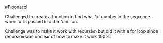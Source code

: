 #Fibonacci

Challenged to create a function to find what 'x' number in the sequence when 'x' is passed into the function.

Challenge was to make it work with recursion but did it with a for loop since recursion was unclear of how to make it work 100%.
